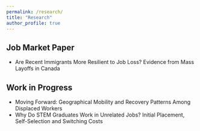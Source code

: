 ```yaml
---
permalink: /research/
title: "Research"
author_profile: true
---
```


## Job Market Paper

- Are Recent Immigrants More Resilient to Job Loss? Evidence from Mass Layoffs in Canada

## Work in Progress

- Moving Forward: Geographical Mobility and Recovery Patterns Among Displaced Workers
- Why Do STEM Graduates Work in Unrelated Jobs? Initial Placement, Self-Selection and Switching Costs
